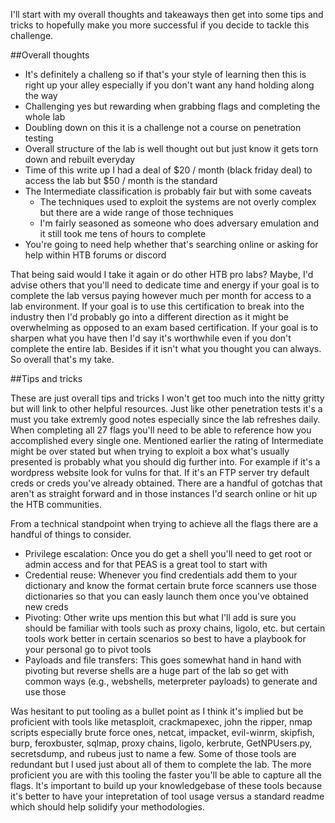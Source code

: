 I'll start with my overall thoughts and takeaways then get into some tips and tricks to hopefully make you more successful if you decide to tackle this challenge.


##Overall thoughts

- It's definitely a challeng so if that's your style of learning then this is right up your alley especially if you don't want any hand holding along the way
- Challenging yes but rewarding when grabbing flags and completing the whole lab
- Doubling down on this it is a challenge not a course on penetration testing
- Overall structure of the lab is well thought out but just know it gets torn down and rebuilt everyday
- Time of this write up I had a deal of $20 / month (black friday deal) to access the lab but $50 / month is the standard
- The Intermediate classification is probably fair but with some caveats
  - The techniques used to exploit the systems are not overly complex but there are a wide range of those techniques
  - I'm fairly seasoned as someone who does adversary emulation and it still took me tens of hours to complete
- You're going to need help whether that's searching online or asking for help within HTB forums or discord

That being said would I take it again or do other HTB pro labs?  Maybe, I'd advise others that you'll need to dedicate time and energy if your goal is to complete the lab versus paying however much per month for access to a lab environment.  If your goal is to use this certification to break into the industry then I'd probably go into a different direction as it might be overwhelming as opposed to an exam based certification.  If your goal is to sharpen what you have then I'd say it's worthwhile even if you don't complete the entire lab.  Besides if it isn't what you thought you can always.  So overall that's my take.

##Tips and tricks

These are just overall tips and tricks I won't get too much into the nitty gritty but will link to other helpful resources.  Just like  other penetration tests it's a must you take extremly good notes especially since the lab refreshes daily.  When completing all 27 flags you'll need to be able to reference how you accomplished every single one.  Mentioned earlier the rating of Intermediate might be over stated but when trying to exploit a box what's usually presented is probably what you should dig further into.  For example if it's a wordpress website look for vulns for that.  If it's an FTP server try default creds or creds you've already obtained.  There are a handful of gotchas that aren't as straight forward and in those instances I'd search online or hit up the HTB communities.

From a technical standpoint when trying to achieve all the flags there are a handful of things to consider.
- Privilege escalation: Once you do get a shell you'll need to get root or admin access and for that PEAS is a great tool to start with
- Credential reuse: Whenever you find credentials add them to your dictionary and know the format certain brute force scanners use those dictionaries so that you can easly launch them once you've obtained new creds
- Pivoting: Other write ups mention this but what I'll add is sure you should be familiar with tools such as proxy chains, ligolo, etc. but certain tools work better in certain scenarios so best to have a playbook for your personal go to pivot tools
- Payloads and file transfers: This goes somewhat hand in hand with pivoting but reverse shells are a huge part of the lab so get with common ways (e.g., webshells, meterpreter payloads) to generate and use those

Was hesitant to put tooling as a bullet point as I think it's implied but be proficient with tools like metasploit, crackmapexec, john the ripper, nmap scripts especially brute force ones, netcat, impacket, evil-winrm, skipfish, burp, feroxbuster, sqlmap, proxy chains, ligolo, kerbrute, GetNPUsers.py, secretsdump, and rubeus just to name a few.  Some of those tools are redundant but I used just about all of them to complete the lab.  The more proficient you are with this tooling the faster you'll be able to capture all the flags.  It's important to build up your knowledgebase of these tools because it's better to have your intepretation of tool usage versus a standard readme which should help solidify your methodologies.
